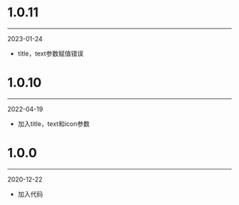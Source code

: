 # 1.0.11

***

2023-01-24

* title，text参数赋值错误

# 1.0.10

***

2022-04-19

* 加入title，text和icon参数

# 1.0.0

***

2020-12-22

* 加入代码
